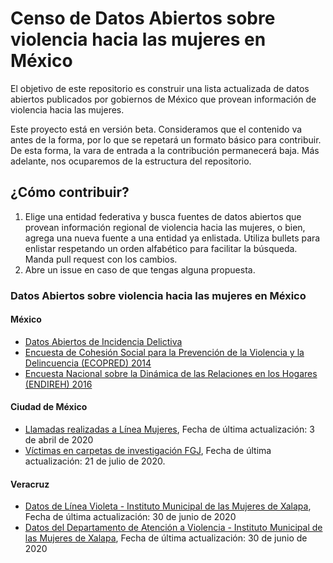 # Censo de Datos Abiertos sobre violencia hacia las mujeres en México

El objetivo de este repositorio es construir una lista actualizada de datos abiertos publicados por gobiernos de México que provean información de violencia hacia las mujeres.  

Este proyecto está en versión beta. Consideramos que el contenido va antes de la forma, por lo que se repetará un formato básico para contribuir. De esta forma, la vara de entrada a la contribución permanecerá baja. Más adelante, nos ocuparemos de la estructura del repositorio. 

## ¿Cómo contribuir?

1. Elige una entidad federativa y busca fuentes de datos abiertos que provean información regional de violencia hacia las mujeres, o bien, agrega una nueva fuente a una entidad ya enlistada. Utiliza bullets para enlistar respetando un orden alfabético para facilitar la búsqueda. Manda pull request con los cambios. 
2. Abre un issue en caso de que tengas alguna propuesta. 

### Datos Abiertos sobre violencia hacia las mujeres en México

#### México
- [Datos Abiertos de Incidencia Delictiva](https://www.gob.mx/sesnsp/acciones-y-programas/datos-abiertos-de-incidencia-delictiva?state=published)
- [Encuesta de Cohesión Social para la Prevención de la Violencia y la Delincuencia (ECOPRED) 2014](https://www.inegi.org.mx/programas/ecopred/2014/)
- [Encuesta Nacional sobre la Dinámica de las Relaciones en los Hogares (ENDIREH) 2016](https://www.inegi.org.mx/programas/endireh/2016/default.html#Documentacion)

#### Ciudad de México

- [Llamadas realizadas a Línea Mujeres](https://datos.cdmx.gob.mx/explore/dataset/linea-mujeres/table/), Fecha de última actualización: 3 de abril de 2020
- [Víctimas en carpetas de investigación FGJ](https://datos.cdmx.gob.mx/explore/dataset/victimas-en-carpetas-de-investigacion-pgj/table/), Fecha de última actualización: 21 de julio de 2020. 

#### Veracruz

- [Datos de Línea Violeta - Instituto Municipal de las Mujeres de Xalapa](https://drive.google.com/file/d/1CU1SmvqLw8v2QCxHGu-h2b1HSJRUyxfy/view), Fecha de última actualización: 30 de junio de 2020
- [Datos del Departamento de Atención a Violencia - Instituto Municipal de las Mujeres de Xalapa](https://drive.google.com/file/d/1j4YCF1MrkCxQPalav8L91t4OxH332A0S/view), Fecha de última actualización: 30 de junio de 2020
